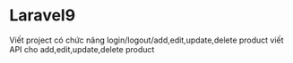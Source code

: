 # Laravel9
Viết project có chức năng login/logout/add,edit,update,delete product viết API cho add,edit,update,delete product
